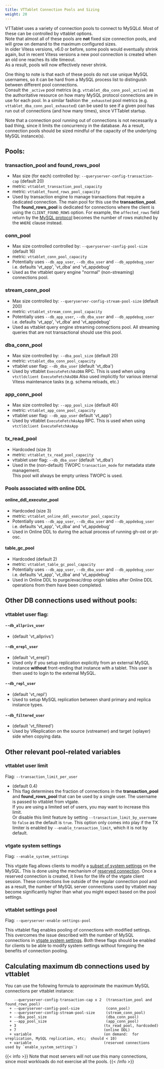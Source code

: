 ```yaml
---
title: VTTablet Connection Pools and Sizing
weight: 20
---
```


VTTablet uses a variety of connection pools to connect to MySQLd. 
Most of these can be controlled by vttablet options.  
Note that almost all of these pools are **not** fixed size connection pools, and will grow on demand to the maximum configured sizes.  
In older Vitess versions, v6.0 or before, some pools would eventually shrink again, but in recent Vitess versions a new pool connection is created when an old one reaches its idle timeout.  
As a result, pools will now effectively never shrink.

One thing to note is that each of these pools do not use unique MySQL usernames, so it can be hard from a MySQL process list to distinguish between different pool connections.  
Consult the `_active` pool metrics (e.g. `vttablet_dba_conn_pool_active`) as the authoritative resource on how many MySQL protocol connections are in use for each pool. 
In a similar fashion the `_exhausted` pool metrics (e.g. `vttablet_dba_conn_pool_exhausted`) can be used to see if a given pool has run out of connections (and how many times), since VTTablet startup.

Note that a connection pool running out of connections is not necessarily a bad thing, since it limits the concurrency in the database. 
As a result, connection pools should be sized mindful of the capacity of the underlying MySQL instance(s).

## Pools:

### transaction_pool and found_rows_pool

  * Max size (for each) controlled by:  `--queryserver-config-transaction-cap` (default 20)
  * metric:  `vttablet_transaction_pool_capacity`
  * metric:  `vttablet_found_rows_pool_capacity`
  * Used by transaction engine to manage transactions that require a dedicated connection. 
  The main pool for this use the **transaction_pool**. 
  The **found_rows_pool** is dedicated for connections where the client is using the `CLIENT_FOUND_ROWS` option. 
  For example, the `affected_rows` field return by the [MySQL protocol](https://dev.mysql.com/doc/internals/en/packet-OK_Packet.html) becomes the number of rows matched by the `WHERE` clause instead.

### conn_pool

  * Max size controlled controlled by:  `--queryserver-config-pool-size` (default 16)
  * metric:  `vttablet_conn_pool_capacity`
  * Potentially uses `--db_app_user`, `--db_dba_user` and `--db_appdebug_user` i.e. defaults 'vt_app', 'vt_dba' and 'vt_appdebug'
  * Used as the vttablet query engine "normal" (non-streaming) connections pool.

### stream_conn_pool

  * Max size controlled by:  `--queryserver-config-stream-pool-size` (default 200)
  * metric:  `vttablet_stream_conn_pool_capacity`
  * Potentially uses `--db_app_user`, `--db_dba_user` and `--db_appdebug_user`
    i.e. defaults 'vt_app', 'vt_dba' and 'vt_appdebug'
  * Used as vttablet query engine streaming connections pool. All streaming queries that are not transactional should use this pool.

### dba_conn_pool

  * Max size controlled by:  `--dba_pool_size` (default 20)
  * metric:  `vttablet_dba_conn_pool_capacity`
  * vttablet user flag:  `--db_dba_user` (default 'vt_dba')
  * Used by vttablet `ExecuteFetchAsDBA` RPC. This is used when using `vtctldclient ExecuteFetchAsDBA`
  Also used implicitly for various internal Vitess maintenance tasks (e.g. schema reloads, etc.)

### app_conn_pool

  * Max size controlled by:  `--app_pool_size` (default 40)
  * metric:  `vttablet_app_conn_pool_capacity`
  * vttablet user flag:  `--db_app_user` default 'vt_app')
  * Used by vttablet `ExecuteFetchAsApp` RPC. This is used when using `vtctldclient ExecuteFetchAsApp`

### tx_read_pool

 * Hardcoded (size 3)
 * metric:  `vttablet_tx_read_pool_capacity`
 * vttablet user flag:  `--db_dba_user` (default 'vt_dba')
 * Used in the (non-default) TWOPC `transaction_mode` for metadata state management.  
  This pool will always be empty unless TWOPC is used.

### Pools associated with online DDL
  
#### online_ddl_executor_pool

 * Hardcoded (size 3)
 * metric:  `vttablet_online_ddl_executor_pool_capacity`
 * Potentially uses `--db_app_user`, `--db_dba_user` and `--db_appdebug_user` i.e. defaults 'vt_app', 'vt_dba' and 'vt_appdebug'
 * Used in Online DDL to during the actual process of running gh-ost or pt-osc.

#### table_gc_pool

 * Hardcoded (default 2)
 * metric:  `vttablet_table_gc_pool_capacity`
 * Potentially uses `--db_app_user`, `--db_dba_user` and `--db_appdebug_user` i.e. defaults 'vt_app', 'vt_dba' and 'vt_appdebug'
 * Used in Online DDL to purge/evac/drop origin tables after Online DDL operations from them have been completed.

## Other DB connections used without pools:

### vttablet user flag:

#### `--db_allprivs_user` 

 * (default 'vt_allprivs')

#### `--db_erepl_user` 
                               
 * (default 'vt_erepl')
 * Used only if you setup replication explicitly from an external MySQL instance **without** front-ending that instance with a tablet. 
 This user is then used to login to the external MySQL.

#### `--db_repl_user` 
                                
 * (default 'vt_repl')
 * Used to setup MySQL replication between shard primary and replica instance types.

#### `--db_filtered_user`
                             
 * (default 'vt_filtered')
 * Used by VReplication on the source (vstreamer) and target (vplayer) side when copying data.

## Other relevant pool-related variables

### vttablet user limit
Flag: `--transaction_limit_per_user` 

 * (default 0.4)
 * This flag determines the fraction of connections in the **transaction_pool** and **found_rows_pool** that can be used by a single user. 
 The username is passed to vttablet from vtgate.  
 If you are using a limited set of users, you may want to increase this limit.  
 Or disable this limit feature by setting `--transaction_limit_by_username` to `false` as the default is `true`.
 This option only comes into play if the TX limiter is enabled by `--enable_transaction_limit`, which it is not by default.

### vtgate system settings
Flag: `--enable_system_settings`

This vtgate flag allows clients to modify a [subset of system settings](https://github.com/vitessio/vitess/blob/main/go/vt/sysvars/sysvars.go#L174-L217) on the MySQL. This is done using the mechanism of [reserved connection](../../query-serving/reserved-conn/#enabling-reserved-connections).
Once a reserved connection is created, it lives for the life of the vtgate client session. These connections live outside of the regular connection pool and as a result, the number of MySQL server connections used by
vttablet may become significantly higher than what you might expect based on the pool settings.

### vttablet settings pool
Flag: `--queryserver-enable-settings-pool`

This vttablet flag enables pooling of connections with modified settings.
This overcomes the issue described with the number of MySQL connections in [vtgate system settings](#vtgate-system-settings).
Both these flags should be enabled for clients to be able to modify system settings without foregoing the benefits of connection pooling.


## Calculating maximum db connections used by vttablet

You can use the following formula to approximate the maximum MySQL connections per vttablet instance:
```
    --queryserver-config-transaction-cap x 2  (transaction_pool and found_rows_pool)
  + --queryserver-config-pool-size            (conn_pool)
  + --queryserver-config-stream-pool-size     (stream_conn_pool)
  + --dba_pool_size                           (dba_conn_pool)
  + --app_pool_size                           (app_conn_pool)
  + 3                                        (tx_read_pool, hardcoded)
  + 7                                        (online DDL)
  + variable                                 (on demand:  for vreplication, MySQL replication, etc;  should < 10)
  + variable                                 (reserved connections used by `enable_system_settings`)
```

{{< info >}}
Note that most servers will not use this many connections, since most workloads do not exercise all the pools.
{{< /info >}}
   
